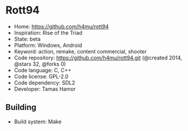 # Rott94

- Home: https://github.com/h4mu/rott94
- Inspiration: Rise of the Triad
- State: beta
- Platform: Windows, Android
- Keyword: action, remake, content commercial, shooter
- Code repository: https://github.com/h4mu/rott94.git (@created 2014, @stars 32, @forks 0)
- Code language: C, C++
- Code license: GPL-2.0
- Code dependency: SDL2
- Developer: Tamas Hamor

## Building

- Build system: Make

